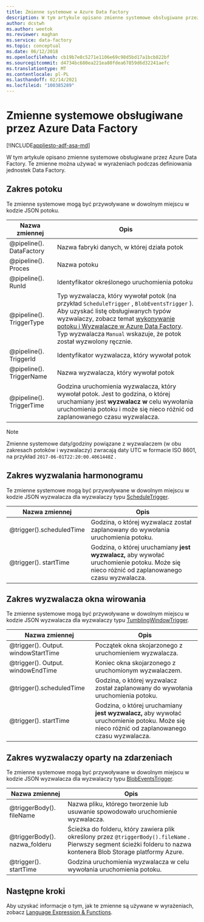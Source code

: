 ```yaml
---
title: Zmienne systemowe w Azure Data Factory
description: W tym artykule opisano zmienne systemowe obsługiwane przez Azure Data Factory. Te zmienne można używać w wyrażeniach podczas definiowania jednostek Data Factory.
author: dcstwh
ms.author: weetok
ms.reviewer: maghan
ms.service: data-factory
ms.topic: conceptual
ms.date: 06/12/2018
ms.openlocfilehash: cb19b7e8c5271e1106e69c98d5bd17a1bcb822bf
ms.sourcegitcommit: d4734bc680ea221ea80fdea67859d6d32241aefc
ms.translationtype: MT
ms.contentlocale: pl-PL
ms.lasthandoff: 02/14/2021
ms.locfileid: "100385289"
---
```

# <a name="system-variables-supported-by-azure-data-factory"></a>Zmienne systemowe obsługiwane przez Azure Data Factory
[!INCLUDE[appliesto-adf-asa-md](includes/appliesto-adf-asa-md.md)]

W tym artykule opisano zmienne systemowe obsługiwane przez Azure Data Factory. Te zmienne można używać w wyrażeniach podczas definiowania jednostek Data Factory.

## <a name="pipeline-scope"></a>Zakres potoku
Te zmienne systemowe mogą być przywoływane w dowolnym miejscu w kodzie JSON potoku.

| Nazwa zmiennej | Opis |
| --- | --- |
| @pipeline(). DataFactory |Nazwa fabryki danych, w której działa potok |
| @pipeline(). Proces |Nazwa potoku |
| @pipeline(). RunId |Identyfikator określonego uruchomienia potoku |
| @pipeline(). TriggerType |Typ wyzwalacza, który wywołał potok (na przykład `ScheduleTrigger` , `BlobEventsTrigger` ). Aby uzyskać listę obsługiwanych typów wyzwalaczy, zobacz temat [wykonywanie potoku i Wyzwalacze w Azure Data Factory](concepts-pipeline-execution-triggers.md). Typ wyzwalacza `Manual` wskazuje, że potok został wyzwolony ręcznie. |
| @pipeline(). TriggerId|Identyfikator wyzwalacza, który wywołał potok |
| @pipeline(). TriggerName|Nazwa wyzwalacza, który wywołał potok |
| @pipeline(). TriggerTime|Godzina uruchomienia wyzwalacza, który wywołał potok. Jest to godzina, o której uruchamiany jest **wyzwalacz w** celu wywołania uruchomienia potoku i może się nieco różnić od zaplanowanego czasu wyzwalacza.  |

>[!NOTE]
>Zmienne systemowe daty/godziny powiązane z wyzwalaczem (w obu zakresach potoków i wyzwalaczy) zwracają daty UTC w formacie ISO 8601, na przykład `2017-06-01T22:20:00.4061448Z` .

## <a name="schedule-trigger-scope"></a>Zakres wyzwalania harmonogramu
Te zmienne systemowe mogą być przywoływane w dowolnym miejscu w kodzie JSON wyzwalacza dla wyzwalaczy typu [ScheduleTrigger](concepts-pipeline-execution-triggers.md#schedule-trigger).

| Nazwa zmiennej | Opis |
| --- | --- |
| @trigger().scheduledTime |Godzina, o której wyzwalacz został zaplanowany do wywołania uruchomienia potoku. |
| @trigger(). startTime |Godzina, o której uruchamiany **jest wyzwalacz,** aby wywołać uruchomienie potoku. Może się nieco różnić od zaplanowanego czasu wyzwalacza. |

## <a name="tumbling-window-trigger-scope"></a>Zakres wyzwalacza okna wirowania
Te zmienne systemowe mogą być przywoływane w dowolnym miejscu w kodzie JSON wyzwalacza dla wyzwalaczy typu [TumblingWindowTrigger](concepts-pipeline-execution-triggers.md#tumbling-window-trigger).

| Nazwa zmiennej | Opis |
| --- | --- |
| @trigger(). Output. windowStartTime |Początek okna skojarzonego z uruchomieniem wyzwalacza. |
| @trigger(). Output. windowEndTime |Koniec okna skojarzonego z uruchomionym wyzwalaczem. |
| @trigger().scheduledTime |Godzina, o której wyzwalacz został zaplanowany do wywołania uruchomienia potoku. |
| @trigger(). startTime |Godzina, o której uruchamiany **jest wyzwalacz,** aby wywołać uruchomienie potoku. Może się nieco różnić od zaplanowanego czasu wyzwalacza. |

## <a name="event-based-trigger-scope"></a>Zakres wyzwalaczy oparty na zdarzeniach
Te zmienne systemowe mogą być przywoływane w dowolnym miejscu w kodzie JSON wyzwalacza dla wyzwalaczy typu [BlobEventsTrigger](concepts-pipeline-execution-triggers.md#event-based-trigger).

| Nazwa zmiennej | Opis |
| --- | --- |
| @triggerBody(). fileName  |Nazwa pliku, którego tworzenie lub usuwanie spowodowało uruchomienie wyzwalacza.   |
| @triggerBody(). nazwa_folderu  |Ścieżka do folderu, który zawiera plik określony przez `@triggerBody().fileName` . Pierwszy segment ścieżki folderu to nazwa kontenera Blob Storage platformy Azure.  |
| @trigger(). startTime |Godzina uruchomienia wyzwalacza w celu wywołania uruchomienia potoku. |

## <a name="next-steps"></a>Następne kroki
Aby uzyskać informacje o tym, jak te zmienne są używane w wyrażeniach, zobacz [Language Expression & Functions](control-flow-expression-language-functions.md).
